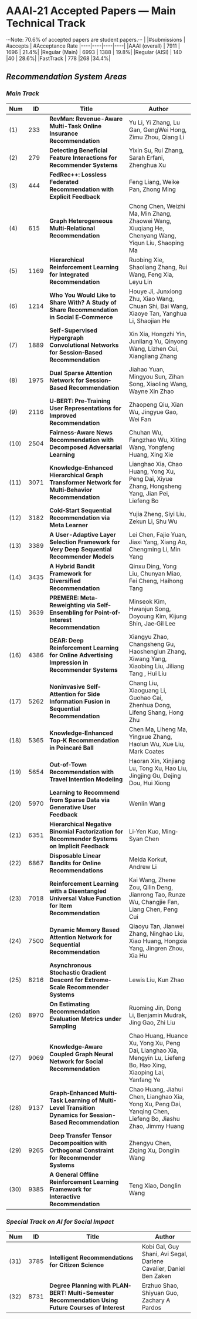 # **AAAI‐21 Accepted Papers — Main Technical Track**
···Note: 70.6% of accepted papers are student papers.···
| |#submissions  |  #accepts  |  #Acceptance Rate
|----|----|----|----|
|AAAI (overall) | 7911  |  1696  |  21.4%|
|Regular (Main) | 6993  |  1388  |  19.8%|
|Regular (AISI) | 140 |40 | 28.6%|
|FastTrack |  778 |268 |34.4%|

## ***Recommendation System Areas***
### ***Main Track***
|Num |ID  |Title| Author|
|-----|-----|-----|-----|
|(1) |233 |**RevMan: Revenue-Aware Multi-Task Online Insurance Recommendation** |Yu Li, Yi Zhang, Lu Gan, GengWei Hong, Zimu Zhou, Qiang Li|
|(2) |279 |**Detecting Beneficial Feature Interactions for Recommender Systems** |Yixin Su, Rui Zhang, Sarah Erfani, Zhenghua Xu|
|(3) |444| **FedRec++: Lossless Federated Recommendation with Explicit Feedback** |Feng Liang, Weike Pan, Zhong Ming|
|(4) |615 |**Graph Heterogeneous Multi‐Relational Recommendation** |Chong Chen, Weizhi Ma, Min Zhang, Zhaowei Wang, Xiuqiang He, Chenyang Wang, Yiqun Liu, Shaoping Ma|
|(5) |1169 |   **Hierarchical Reinforcement Learning for Integrated Recommendation** |Ruobing Xie, Shaoliang Zhang, Rui Wang, Feng Xia, Leyu Lin|
|(6)| 1214   | **Who You Would Like to Share With? A Study of Share Recommendation in Social E‐Commerce** |Houye Ji, Junxiong Zhu, Xiao Wang, Chuan Shi, Bai Wang, Xiaoye Tan, Yanghua Li, Shaojian He|
|(7) |1889 |  **Self-Supervised Hypergraph Convolutional Networks for Session‐Based Recommendation**| Xin Xia, Hongzhi Yin, Junliang Yu, Qinyong Wang, Lizhen Cui, Xiangliang Zhang|
|(8)| 1975  |  **Dual Sparse Attention Network for Session‐Based Recommendation** |Jiahao Yuan, Mingyou Sun, Zihan Song, Xiaoling Wang, Wayne Xin Zhao|
|(9) |2116  |  **U‐BERT: Pre‐Training User Representations for Improved Recommendation** |Zhaopeng Qiu, Xian Wu, Jingyue Gao, Wei Fan|
|(10) |   2504  | **Fairness‐Aware News Recommendation with Decomposed Adversarial Learning**| Chuhan Wu, Fangzhao Wu, Xiting Wang, Yongfeng Huang, Xing Xie|
|(11)  |  3071 |   **Knowledge‐Enhanced Hierarchical Graph Transformer Network for Multi‐Behavior Recommendation**| Lianghao Xia, Chao Huang, Yong Xu, Peng Dai, Xiyue Zhang, Hongsheng Yang, Jian Pei, Liefeng Bo|
|(12)  |  3182  |  **Cold‐Start Sequential Recommendation via Meta Learner** |Yujia Zheng, Siyi Liu, Zekun Li, Shu Wu|
|(13)  |  3389  |  **A User-Adaptive Layer Selection Framework for Very Deep Sequential Recommender Models**| Lei Chen, Fajie Yuan, Jiaxi Yang, Xiang Ao, Chengming Li, Min Yang|
|(14)  |  3435  |  **A Hybrid Bandit Framework for Diversified Recommendation** |Qinxu Ding, Yong Liu, Chunyan Miao, Fei Cheng, Haihong Tang|
|(15)  |  3639  |  **PREMERE: Meta‐Reweighting via Self‐Ensembling for Point‐of‐Interest Recommendation** |Minseok Kim, Hwanjun Song, Doyoung Kim, Kijung Shin, Jae‐Gil Lee|
|(16)  |  4386  |  **DEAR: Deep Reinforcement Learning for Online Advertising Impression in Recommender Systems**| Xiangyu Zhao, Changsheng Gu, Haoshenglun Zhang, Xiwang Yang, Xiaobing Liu, Jiliang Tang , Hui Liu|
|(17)  |  5262 |   **Noninvasive Self‐Attention for Side Information Fusion in Sequential Recommendation**| Chang Liu, Xiaoguang Li, Guohao Cai, Zhenhua Dong, Lifeng Shang, Hong Zhu|
|(18)  |  5365  |  **Knowledge‐Enhanced Top‐K Recommendation in Poincaré Ball**| Chen Ma, Liheng Ma, Yingxue Zhang, Haolun Wu, Xue Liu, Mark Coates|
|(19)  |  5654  |  **Out‐of‐Town Recommendation with Travel Intention Modeling**| Haoran Xin, Xinjiang Lu, Tong Xu, Hao Liu, Jingjing Gu, Dejing Dou, Hui Xiong|
|(20)  |  5970   | **Learning to Recommend from Sparse Data via Generative User Feedback** |Wenlin Wang|
|(21)  |  6351 |   **Hierarchical Negative Binomial Factorization for Recommender Systems on Implicit Feedback**| Li‐Yen Kuo, Ming‐Syan Chen|
|(22)  |  6867   | **Disposable Linear Bandits for Online Recommendations**| Melda Korkut, Andrew Li|
|(23)  |  7018  |  **Reinforcement Learning with a Disentangled Universal Value Function for Item Recommendation** |Kai Wang, Zhene Zou, Qilin Deng, Jianrong Tao, Runze Wu, Changjie Fan, Liang Chen, Peng Cui|
|(24)  |  7500  |  **Dynamic Memory Based Attention Network for Sequential Recommendation**| Qiaoyu Tan, Jianwei Zhang, Ninghao Liu, Xiao Huang, Hongxia Yang, Jingren Zhou, Xia Hu|
|(25)  |  8216  |  **Asynchronous Stochastic Gradient Descent for Extreme‐Scale Recommender Systems** |Lewis Liu, Kun Zhao|
|(26)  |  8970 |   **On Estimating Recommendation Evaluation Metrics under Sampling**| Ruoming Jin, Dong Li, Benjamin Mudrak, Jing Gao, Zhi Liu|
|(27)  |  9069  |  **Knowledge‐Aware Coupled Graph Neural Network for Social Recommendation** |Chao Huang, Huance Xu, Yong Xu, Peng Dai, Lianghao Xia, Mengyin Lu, Liefeng Bo, Hao Xing, Xiaoping Lai, Yanfang Ye|
|(28)  |  9137  |  **Graph‐Enhanced Multi‐Task Learning of Multi‐Level Transition Dynamics for Session-Based Recommendation**| Chao Huang, Jiahui Chen, Lianghao Xia, Yong Xu, Peng Dai, Yanqing Chen, Liefeng Bo, Jiashu Zhao, Jimmy Huang|
|(29) |   9265   | **Deep Transfer Tensor Decomposition with Orthogonal Constraint for Recommender Systems** |Zhengyu Chen, Ziqing Xu, Donglin Wang|
|(30)  |  9385 |  **A General Offline Reinforcement Learning Framework for Interactive Recommendation** |Teng Xiao, Donglin Wang|

### ***Special Track on AI for Social Impact***
|Num |ID  |Title|Author|
|-----|-----|-----|-----|
|(31)  |  3785 |   **Intelligent Recommendations for Citizen Science** |Kobi Gal, Guy Shani, Avi Segal, Darlene Cavalier, Daniel Ben Zaken|
|(32)  |  8731  |  **Degree Planning with PLAN‐BERT: Multi-Semester Recommendation Using Future Courses of Interest**| Erzhuo Shao, Shiyuan Guo, Zachary A Pardos|


